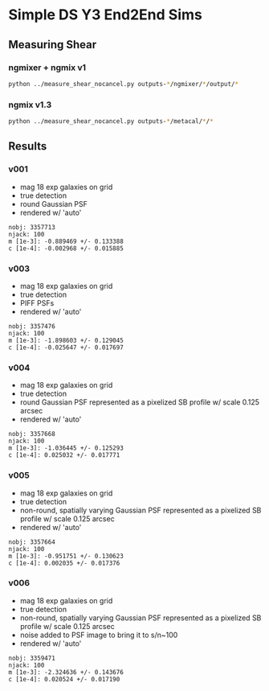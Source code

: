 # Simple DS Y3 End2End Sims

## Measuring Shear

### ngmixer + ngmix v1

```bash
python ../measure_shear_nocancel.py outputs-*/ngmixer/*/output/*
```

### ngmix v1.3

```bash
python ../measure_shear_nocancel.py outputs-*/metacal/*/*
```

## Results

### v001
 - mag 18 exp galaxies on grid
 - true detection
 - round Gaussian PSF
 - rendered w/ 'auto'


```
nobj: 3357713
njack: 100
m [1e-3]: -0.889469 +/- 0.133388
c [1e-4]: -0.002968 +/- 0.015885
```

### v003
 - mag 18 exp galaxies on grid
 - true detection
 - PIFF PSFs
 - rendered w/ 'auto'

```
nobj: 3357476
njack: 100
m [1e-3]: -1.898603 +/- 0.129045
c [1e-4]: -0.025647 +/- 0.017697
```

### v004
 - mag 18 exp galaxies on grid
 - true detection
 - round Gaussian PSF represented as a pixelized SB profile w/ scale 0.125 arcsec
 - rendered w/ 'auto'

```
nobj: 3357668
njack: 100
m [1e-3]: -1.036445 +/- 0.125293
c [1e-4]: 0.025032 +/- 0.017771
```

### v005
 - mag 18 exp galaxies on grid
 - true detection
 - non-round, spatially varying Gaussian PSF represented as a
   pixelized SB profile w/ scale 0.125 arcsec
 - rendered w/ 'auto'

```
nobj: 3357664
njack: 100
m [1e-3]: -0.951751 +/- 0.130623
c [1e-4]: 0.002035 +/- 0.017376
```

### v006
 - mag 18 exp galaxies on grid
 - true detection
 - non-round, spatially varying Gaussian PSF represented as a
   pixelized SB profile w/ scale 0.125 arcsec
 - noise added to PSF image to bring it to s/n~100
 - rendered w/ 'auto'

```
nobj: 3359471
njack: 100
m [1e-3]: -2.324636 +/- 0.143676
c [1e-4]: 0.020524 +/- 0.017190
```
